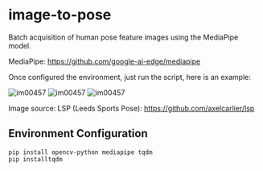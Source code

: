 # image-to-pose
Batch acquisition of human pose feature images using the MediaPipe model.

MediaPipe: https://github.com/google-ai-edge/mediapipe

Once configured the environment, just run the script, here is an example:

![im00457](https://github.com/user-attachments/assets/f7b31aa5-ee52-407f-8c4b-3f28247853d2)
![im00457](https://github.com/user-attachments/assets/2582f1aa-d7b2-4f53-9674-c2b16e249f9e)
![im00457](https://github.com/user-attachments/assets/cd7ec4bb-0301-4b33-ac91-9d5b89f92817)

Image source: LSP (Leeds Sports Pose): https://github.com/axelcarlier/lsp

## Environment Configuration

    pip install opencv-python mediapipe tqdm
    pip installtqdm
